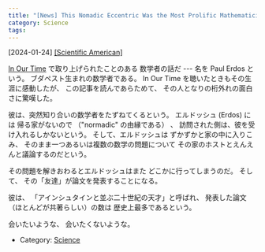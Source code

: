 ```yaml
---
title: "[News] This Nomadic Eccentric Was the Most Prolific Mathematician in History ---In Our Time にでてきた「めっちゃ楽しそうな」（そして「めっちゃ迷惑そうな」）数学者の話だ"
category: Science
tags: 
---
```


[2024-01-24] [[Scientific American]](https://www.scientificamerican.com/article/this-nomadic-eccentric-was-the-most-prolific-mathematician-in-history/?utm_source=pocket_saves)  
 
[In Our Time](https://www.bbc.co.uk/programmes/m001jc68) で取り上げられたことのある
数学者の話だ ---
名を Paul Erdos という。
ブダペスト生まれの数学者である。
In Our Time を聴いたときもその生涯に感動したが、
この記事を読んであらためて、
その人となりの桁外れの面白さに驚嘆した。

 彼は、突然知り合いの数学者をたずねてくるという。
エルドッシュ (Erdos) には
帰る家がないので （"normadic" の由縁である） 、
訪問された側は、彼を受け入れるしかないという。
そして、エルドッシュは
ずかずかと家の中に入りこみ、
そのまま一つあるいは複数の数学の問題について
その家のホストとえんえんと議論するのだという。

 その問題を解きおわるとエルドッシュはまた
どこかに行ってしまうのだ。
そして、
その「友達」が論文を発表することになる。

 彼は、
「アインシュタインと並ぶ二十世紀の天才」と呼ばれ、
発表した論文（ほとんどが共著らしい）の数は
歴史上最多であるという。

 会いたいような、
会いたくないような。

- Category: [Science](https://merapano.github.io/categories.html#Science)

